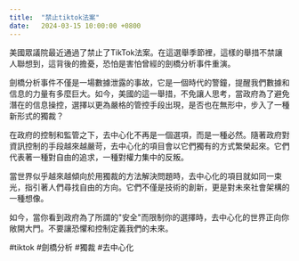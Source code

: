 ```yaml
---
title:  "禁止tiktok法案"
date:   2024-03-15 10:00:00 +0800
---
```


美國眾議院最近通過了禁止了TikTok法案。在這選舉季節裡，這樣的舉措不禁讓人聯想到，這背後的擔憂，恐怕是害怕曾經的劍橋分析事件重演。

劍橋分析事件不僅是一場數據泄露的事故，它是一個時代的警鐘，提醒我們數據和信息的力量有多麼巨大。如今，美國的這一舉措，不免讓人思考，當政府為了避免潛在的信息操控，選擇以更為嚴格的管控手段出現，是否也在無形中，步入了一種新形式的獨裁？

在政府的控制和監管之下，去中心化不再是一個選項，而是一種必然。隨著政府對資訊控制的手段越來越嚴苛，去中心化的項目會以它們獨有的方式繁榮起來。它們代表著一種對自由的追求，一種對權力集中的反叛。

當世界似乎越來越傾向於用獨裁的方法解決問題時，去中心化的項目就如同一束光，指引著人們尋找自由的方向。它們不僅是技術的創新，更是對未來社會架構的一種想像。

如今，當你看到政府為了所謂的"安全"而限制你的選擇時，去中心化的世界正向你敞開大門。不要讓恐懼和控制定義我們的未來。

#tiktok #劍橋分析 #獨裁 #去中心化